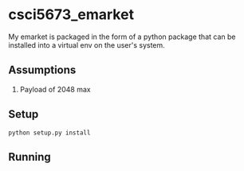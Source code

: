 # csci5673_emarket

My emarket is packaged in the form of a python package that can be installed into a virtual env on the user's system.

## Assumptions
1. Payload of 2048 max

## Setup
```
python setup.py install
```

## Running
